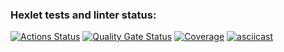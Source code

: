 ### Hexlet tests and linter status:
[![Actions Status](https://github.com/ganiev-dev/java-project-71/actions/workflows/hexlet-check.yml/badge.svg)](https://github.com/ganiev-dev/java-project-71/actions)
[![Quality Gate Status](https://sonarcloud.io/api/project_badges/measure?project=ganiev-dev_java-project-71&metric=alert_status)](https://sonarcloud.io/summary/new_code?id=ganiev-dev_java-project-71)
[![Coverage](https://sonarcloud.io/api/project_badges/measure?project=ganiev-dev_java-project-71&metric=coverage)](https://sonarcloud.io/summary/new_code?id=ganiev-dev_java-project-71)
[![asciicast](https://asciinema.org/a/E5MRwpJaIfXZcVQg0KjLgqslK.svg)](https://asciinema.org/a/E5MRwpJaIfXZcVQg0KjLgqslK)

